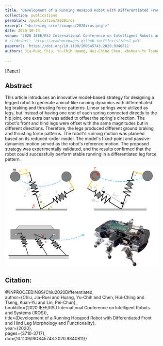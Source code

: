 ```yaml
---
title: "Development of a Running Hexapod Robot with Differentiated Front and Hind Leg Morphology and Functionality"
collection: publications
permalink: /publication/2020iros
excerpt: "<br/><img src='/images/2020iros.png'>"
date: 2020-10-24
venue: '2020 IEEE/RSJ International Conference on Intelligent Robots and Systems (IROS)'
# slidesurl: 'http://academicpages.github.io/files/slides1.pdf'
paperurl: 'https://doi.org/10.1109/IROS45743.2020.9340811'
authors: Jia-Ruei Chiu, Yu-Chih Huang, Hui-Ching Chen, <b>Kuan-Yu Tseng</b>, Pei-Chun Lin

---
```

\[[Paper](https://doi.org/10.1109/IROS45743.2020.9340811)\]

## Abstract

This article introduces an innovative model-based strategy for designing a legged robot to generate animal-like running dynamics with differentiated leg braking and thrusting force patterns. Linear springs were utilized as legs, but instead of having one end of each spring connected directly to the hip joint, one extra bar was added to offset the spring's direction. The robot's front and hind legs were offset with the same magnitudes but in different directions. Therefore, the legs produced different ground braking and thrusting force patterns. The robot's running motion was planned based on its reduced-order model. The model's fixed-point and passive-dynamics motion served as the robot's reference motion. The proposed strategy was experimentally validated, and the results confirmed that the robot could successfully perform stable running in a differentiated leg force pattern.

![2020iros](/images/2020iros.png)

## Citation: 
@INPROCEEDINGS{Chiu2020Differentiated,\
  author={Chiu, Jia-Ruei and Huang, Yu-Chih and Chen, Hui-Ching and Tseng, Kuan-Yu and Lin, Pei-Chun},\
  booktitle={2020 IEEE/RSJ International Conference on Intelligent Robots and Systems (IROS)},\
  title={Development of a Running Hexapod Robot with Differentiated Front and Hind Leg Morphology and Functionality},\
  year={2020},\
  pages={3710-3717},\
  doi={10.1109/IROS45743.2020.9340811}}